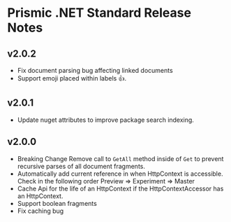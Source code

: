 # Prismic .NET Standard Release Notes


## v2.0.2
* Fix document parsing bug affecting linked documents
* Support emoji placed within labels 👍.

## v2.0.1
* Update nuget attributes to improve package search indexing.

## v2.0.0
* Breaking Change
    Remove call to `GetAll` method inside of `Get` to prevent recursive parses of all document fragments.
* Automatically add current reference in when HttpContext is accessible.
    Check in the following order Preview => Experiment => Master
* Cache Api for the life of an HttpContext if the HttpContextAccessor has an HttpContext.
* Support boolean fragments
* Fix caching bug


